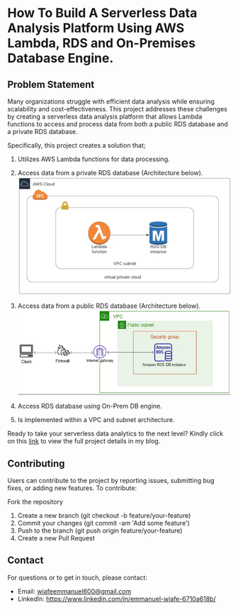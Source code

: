 # How To Build A Serverless Data Analysis Platform Using AWS Lambda, RDS and On-Premises Database Engine.

## Problem Statement

Many organizations struggle with efficient data analysis while ensuring scalability and cost-effectiveness. This project addresses these challenges by creating a serverless data analysis platform that allows Lambda functions to access and process data from both a public RDS database and a private RDS database.

Specifically, this project creates a solution that;

1. Utilizes AWS Lambda functions for data processing.
   
2. Access data from a private RDS database (Architecture below).
![Privately Accessible RDS Architecture](https://github.com/TheWiafe/How-To-Build-A-Serverless-Data-Analysis-Platform-Using-Lambda-RDS-On-Prem-DB-Engine/blob/main/Privately%20Accessible%20RDS%20Architecture.png)

4. Access data from a public RDS database (Architecture below).
![Publicly Accessible RDS Architecture](https://github.com/TheWiafe/How-To-Build-A-Serverless-Data-Analysis-Platform-Using-Lambda-RDS-On-Prem-DB-Engine/blob/main/Publicly%20Accessible%20RDS%20Architecture.png)

5. Access RDS database using On-Prem DB engine.

6. Is implemented within a VPC and subnet architecture.
   
Ready to take your serverless data analytics to the next level? Kindly click on this [link]([https://medium.com/@wiafeemmanuel600/how-to-create-an-automatic-file-upload-notification-system-pipeline-cef4033bfa6c](https://medium.com/@wiafeemmanuel600/how-to-build-a-serverless-data-analysis-platform-using-aws-lambda-rds-and-on-premises-database-8eb6223320d3)) to view the full project details in my blog.  

## Contributing
Users can contribute to the project by reporting issues, submitting bug fixes, or adding new features. To contribute:

Fork the repository
1. Create a new branch (git checkout -b feature/your-feature)
2. Commit your changes (git commit -am 'Add some feature')
3. Push to the branch (git push origin feature/your-feature)
4. Create a new Pull Request

## Contact
For questions or to get in touch, please contact:

- Email: wiafeemmanuel600@gmail.com
- LinkedIn: https://www.linkedin.com/in/emmanuel-wiafe-6710a618b/
